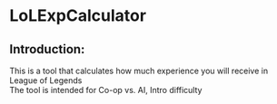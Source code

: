 # LoLExpCalculator

## Introduction:
This is a tool that calculates how much experience you will receive in League of Legends  
The tool is intended for Co-op vs. AI, Intro difficulty
